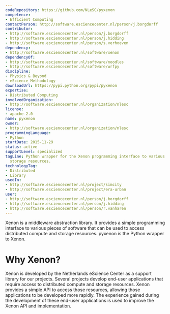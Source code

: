 ```yaml
---
codeRepository: https://github.com/NLeSC/pyxenon
competence:
- Efficient Computing
contactPerson: http://software.esciencecenter.nl/person/j.borgdorff
contributor:
- http://software.esciencecenter.nl/person/j.borgdorff
- http://software.esciencecenter.nl/person/j.hidding
- http://software.esciencecenter.nl/person/s.verhoeven
dependency:
- http://software.esciencecenter.nl/software/xenon
dependencyOf:
- http://software.esciencecenter.nl/software/noodles
- http://software.esciencecenter.nl/software/wrfpy
discipline:
- Physics & Beyond
- eScience Methodology
downloadUrl: https://pypi.python.org/pypi/pyxenon
expertise:
- Distributed Computing
involvedOrganization:
- http://software.esciencecenter.nl/organization/nlesc
license:
- apache-2.0
name: pyxenon
owner:
- http://software.esciencecenter.nl/organization/nlesc
programmingLanguage:
- Python
startDate: 2015-11-29
status: active
supportLevel: specialized
tagLine: Python wrapper for the Xenon programming interface to various compute and
  storage resources.
technologyTag:
- Distributed
- Library
usedIn:
- http://software.esciencecenter.nl/project/simcity
- http://software.esciencecenter.nl/project/era-urban
user:
- http://software.esciencecenter.nl/person/j.borgdorff
- http://software.esciencecenter.nl/person/j.hidding
- http://software.esciencecenter.nl/person/r.vanharen
---
```

Xenon is a middleware abstraction library. It provides a simple
programming interface to various pieces of software that can be used to
access distributed compute and storage resources. pyxenon is the Python
wrapper to Xenon.

# Why Xenon?

Xenon is developed by the Netherlands eScience Center as a support
library for our projects. Several projects develop end-user applications
that require access to distributed compute and storage resources. Xenon
provides a simple API to access those resources, allowing those
applications to be developed more rapidly. The experience gained during
the development of these end-user applications is used to improve the
Xenon API and implementation.
